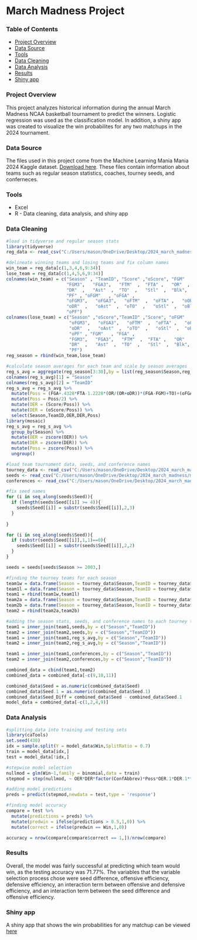 # March Madness Project

### Table of Contents

- [Project Overview](#project-overview)
- [Data Source](#data-source)
- [Tools](#tools)
- [Data Cleaning](#data-cleaning)
- [Data Analysis](#data-analysis)
- [Results](#results)
- [Shiny app](#shiny-app)

### Project Overview

This project analyzes historical information during the annual March Madness NCAA basketball tournament to predict the winners. Logistic regression was used as the classification model. In addition, a shiny app was created to visualize the win probabilites for any two matchups in the 2024 tournament.

### Data Source

The files used in this project come from the Machine Learning Mania Mania 2024 Kaggle dataset. [Download here](https://www.kaggle.com/competitions/march-machine-learning-mania-2024). These files contain information about teams such as regular season statistics, coaches, tourney seeds, and conferneces.

### Tools

- Excel
- R - Data cleaning, data analysis, and shiny app

### Data Cleaning

```r
#load in tidyverse and regular season stats
library(tidyverse)
reg_data <- read_csv("C:/Users/mason/OneDrive/Desktop/2024_march_madness/march-machine-learning-mania-2024/MRegularSeasonDetailedResults.csv")

#delineate winning teams and losing teams and fix column names
win_team = reg_data[c(1,3,4,6,9:34)]
lose_team = reg_data[c(1,4,5,6,9:34)]
colnames(win_team) = c("Season" , "TeamID", "Score" ,"oScore", "FGM"   , "FGA" ,  
                       "FGM3",   "FGA3",   "FTM"  ,  "FTA" ,   "OR"  ,  
                       "DR"  ,   "Ast"  ,  "TO"  ,   "Stl"  ,  "Blk",   
                       "PF" , "oFGM"   , "oFGA" ,  
                       "oFGM3",   "oFGA3",   "oFTM"  ,  "oFTA" ,   "oOR"  ,  
                       "oDR"  ,   "oAst"  ,  "oTO"  ,   "oStl"  ,  "oBlk",   
                       "oPF")
colnames(lose_team) = c("Season" ,"oScore","TeamID" ,"Score", "oFGM"   , "oFGA" ,  
                        "oFGM3",   "oFGA3",   "oFTM"  ,  "oFTA" ,   "oOR"  ,  
                        "oDR"  ,   "oAst"  ,  "oTO"  ,   "oStl"  ,  "oBlk",   
                        "oPF" , "FGM"   , "FGA" ,  
                        "FGM3",   "FGA3",   "FTM"  ,  "FTA" ,   "OR"  ,  
                        "DR"  ,   "Ast"  ,  "TO"  ,   "Stl"  ,  "Blk",   
                        "PF")
reg_season = rbind(win_team,lose_team)

#calculate season averages for each team and scale by season averages
reg_s_avg = aggregate(reg_season[3:30],by = list(reg_season$Season,reg_season$TeamID),FUN = mean)
colnames(reg_s_avg)[1] = "Season"
colnames(reg_s_avg)[2] = "TeamID"
reg_s_avg = reg_s_avg %>%
  mutate(Poss = (FGA+.4328*FTA-1.2228*(OR/(OR+oDR))*(FGA-FGM)+TO)+(oFGA+.4328*oFTA-1.2228*(oOR/(oOR+DR))*(oFGA-oFGM)+oTO)) %>%
  mutate(Poss = Poss/2) %>%
  mutate(OER = (Score/Poss)) %>%
  mutate(DER = (oScore/Poss)) %>%
  select(Season,TeamID,OER,DER,Poss)
library(mosaic)
reg_s_avg = reg_s_avg %>%
  group_by(Season) %>%
  mutate(OER = zscore(OER)) %>%
  mutate(DER = zscore(DER)) %>%
  mutate(Poss = zscore(Poss)) %>%
  ungroup()

#load team tournament data, seeds, and conference names
tourney_data <- read_csv("C:/Users/mason/OneDrive/Desktop/2024_march_madness/march-machine-learning-mania-2024/MNCAATourneyDetailedResults.csv")
seeds <- read_csv("C:/Users/mason/OneDrive/Desktop/2024_march_madness/march-machine-learning-mania-2024/MNCAATourneySeeds.csv")
conferences <- read_csv("C:/Users/mason/OneDrive/Desktop/2024_march_madness/march-machine-learning-mania-2024/MTeamConferences.csv")

#fix seed names
for (i in seq_along(seeds$Seed)){
  if (length(seeds$Seed[[i]] >= 4)){
    seeds$Seed[[i]] = substr(seeds$Seed[[i]],2,3)
  }
  
}

for (i in seq_along(seeds$Seed)){
  if (substr(seeds$Seed[[i]],1,1)==0){
    seeds$Seed[[i]] = substr(seeds$Seed[[i]],2,2)
  }
}

seeds = seeds[seeds$Season >= 2003,]

#finding the tourney teams for each season
team1w = data.frame(Season = tourney_data$Season,TeamID = tourney_data$WTeamID, Win = 1 )
team1l = data.frame(Season = tourney_data$Season,TeamID = tourney_data$LTeamID, Win = 0 )
team1 = rbind(team1w,team1l)
team2a = data.frame(Season = tourney_data$Season,TeamID = tourney_data$LTeamID, Win = 0 )
team2b = data.frame(Season = tourney_data$Season,TeamID = tourney_data$WTeamID, Win = 1 )
team2 = rbind(team2a,team2b)

#adding the season stats, seeds, and conference names to each tourney team
team1 = inner_join(team1,seeds,by = c("Season","TeamID"))
team2 = inner_join(team2,seeds,by = c("Season","TeamID"))
team1 = inner_join(team1,reg_s_avg,by = c("Season","TeamID"))
team2 = inner_join(team2,reg_s_avg,by = c("Season","TeamID"))

team1 = inner_join(team1,conferences,by = c("Season","TeamID"))
team2 = inner_join(team2,conferences,by = c("Season","TeamID"))

combined_data = cbind(team1,team2)
combined_data = combined_data[-c(9,10,11)]

combined_data$Seed = as.numeric(combined_data$Seed)
combined_data$Seed.1 = as.numeric(combined_data$Seed.1)
combined_data$Seed_Diff = combined_data$Seed - combined_data$Seed.1
model_data = combined_data[-c(1,2,4,9)]
```

### Data Analysis

```r
#splitting data into training and testing sets
library(caTools)
set.seed(430)
idx = sample.split(Y = model_data$Win,SplitRatio = 0.7)
train = model_data[idx,]
test = model_data[!idx,]

#stepwise model selection
nullmod = glm(Win~1,family = binomial,data = train)
stepmod = step(nullmod, ~ OER*DER*factor(ConfAbbrev)*Poss*OER.1*DER.1*factor(ConfAbbrev.1)*Poss.1*Seed_Diff,direction = "both")

#adding model predictions
preds = predict(stepmod,newdata = test,type = 'response')

#finding model accuracy
compare = test %>%
  mutate(predictions = preds) %>%
  mutate(predwin = ifelse(predictions > 0.5,1,0)) %>%
  mutate(correct = ifelse(predwin == Win,1,0))

accuracy = nrow(compare[compare$correct == 1,])/nrow(compare)
```

### Results

Overall, the model was fairly successful at predicting which team would win, as the testing accuracy was 71.77%. The variables that the variable selection process chose were seed difference, offensive efficiency, defensive efficiency, an interaction term between offensive and defensive efficiency, and an interaction term between the seed difference and offensive efficiency.

### Shiny app

A shiny app that shows the win probabilities for any matchup can be viewed [here](https://masoncb2.shinyapps.io/march_madness_2024/)
